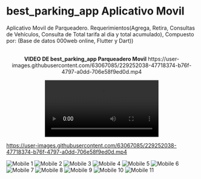 # best_parking_app Aplicativo Movil

Aplicativo Movil de Parqueadero. Requerimientos(Agrega, Retira, Consultas de Vehículos, Consulta de Total tarifa al dia y total acumulado), Compuesto por: (Base de datos 000web online, Flutter y Dart))

<p align="center">
<br>
<label><b>VIDEO DE best_parking_app Parqueadero Movil</b></label>
<label>https://user-images.githubusercontent.com/63067085/229252038-47718374-b76f-4797-a0dd-706e58f9ed0d.mp4</label>
<br>
</p>

<div align="center">
<video>
<source src="https://user-images.githubusercontent.com/63067085/229252038-47718374-b76f-4797-a0dd-706e58f9ed0d.mp4" type="video/mp4">
</video>
</div>

https://user-images.githubusercontent.com/63067085/229252038-47718374-b76f-4797-a0dd-706e58f9ed0d.mp4

![Mobile 1](https://user-images.githubusercontent.com/63067085/187354251-4e6ad15c-c1f6-477b-a040-5a653aefcc84.PNG)
![Mobile 2](https://user-images.githubusercontent.com/63067085/187354255-747b2019-f4c8-4232-ab53-0f6cb92572ef.PNG)
![Mobile 3](https://user-images.githubusercontent.com/63067085/187354258-b8432b1f-0547-4458-8d0e-1fb3efa5cc61.PNG)
![Mobile 4](https://user-images.githubusercontent.com/63067085/187354260-12b57657-1f4e-4f73-bfa1-30c0deb97f79.PNG)
![Mobile 5](https://user-images.githubusercontent.com/63067085/187354262-c1c96d53-e7cc-4693-a4c3-5cc58d9e7eeb.PNG)
![Mobile 6](https://user-images.githubusercontent.com/63067085/187354266-73454b13-2f49-4984-8b58-4995ab879a87.PNG)
![Mobile 7](https://user-images.githubusercontent.com/63067085/187354268-b0750071-06ad-4872-b947-7246aee3d2f9.PNG)
![Mobile 8](https://user-images.githubusercontent.com/63067085/187354271-21748e61-29a0-440d-88ee-d56cec199b90.PNG)
![Mobile 9](https://user-images.githubusercontent.com/63067085/187354273-454fd263-2a67-40bd-9739-8dd230e40ae6.PNG)
![Mobile 10](https://user-images.githubusercontent.com/63067085/187354274-d93ed08f-9e60-4a84-98bd-1b44725aeef5.PNG)
![Mobile 11](https://user-images.githubusercontent.com/63067085/187354275-0f54bc5f-6d01-49b2-bc34-8095cd32e112.PNG)
